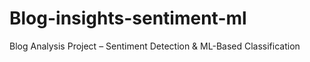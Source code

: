 # Blog-insights-sentiment-ml
Blog Analysis Project – Sentiment Detection &amp; ML-Based Classification
